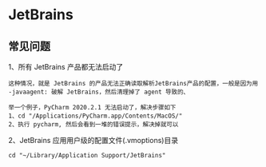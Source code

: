 # JetBrains

## 常见问题

1、所有 JetBrains 产品都无法启动了

``` shell
这种情况，就是 JetBrains 的产品无法正确读取解析JetBrains产品的配置，一般是因为用 -javaagent: 破解 JetBrains，然后清理掉了 agent 导致的、

举一个例子，PyCharm 2020.2.1 无法启动了，解决步骤如下
1、cd "/Applications/PyCharm.app/Contents/MacOS/"
2、执行 pycharm, 然后会看到一堆的错误提示，解决掉就可以
```

2、JetBrains 应用用户级的配置文件(.vmoptions)目录

``` shell
cd "~/Library/Application Support/JetBrains"
```
